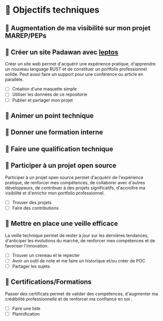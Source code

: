 # 🔧 Objectifs techniques

## 🔳 Augmentation de ma visibilité sur mon projet MAREP/PEPs

## 🔳 Créer un site Padawan avec [leptos](https://leptos.dev/)

Créer un site web permet d'acquérir une expérience pratique, d'apprendre un nouveau language RUST et de constituer un portfolio professionnel solide. Peut aussi faire un support pour une conférence ou article en parallèle.

- [ ] Création d'une maquette simple
- [ ] Utiliser les données de ce repositorie
- [ ] Publier et partager mon projet

## 🔳 Animer un point technique

## 🔳 Donner une formation interne

## 🔳 Faire une qualification technique

## 🔳 Participer à un projet open source

Participer à un projet open source permet d'acquérir de l'expérience pratique, de renforcer mes compétences, de collaborer avec d'autres développeurs, de contribuer à des projets significatifs, d'accroître ma visibilité et d'enrichir mon portfolio professionnel.

- [ ] Trouver des projets
- [ ] Faire des contributions

## 🔳 Mettre en place une veille efficace

La veille technique permet de rester à jour sur les dernières tendances, d'anticiper les évolutions du marché, de renforcer mes compétences et de favoriser l'innovation.

- [ ] Trouver un creneau et le repecter
- [ ] Avoir un outil de note et me faire un historique et/ou créer de POC
- [ ] Partager les sujets

## 🔳 Certifications/Formations

Passer des certificats permet de valider des compétences, d'augmenter ma crédibilité professionnelle et de renforcer ma confiance en soi .

- [ ] Faire une liste
- [ ] Plannification
